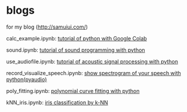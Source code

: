 # blogs
for my blog (http://samuiui.com/)

calc_example.ipynb: [tutorial of python with Google Colab](http://samuiui.com/2019/02/24/google-colaboratory%E3%81%A7python%E5%85%A5%E9%96%80/)

sound.ipynb: [tutorial of sound programming with python](http://samuiui.com/2019/03/11/python%E3%81%A7%E9%9F%B3%E3%83%97%E3%83%AD%E3%82%B0%E3%83%A9%E3%83%9F%E3%83%B3%E3%82%B0/)

use_audiofile.ipynb: [tutorial of acoustic signal processing with python](http://samuiui.com/2019/04/06/python%E3%81%A7%E9%9F%B3%E9%9F%BF%E4%BF%A1%E5%8F%B7%E5%87%A6%E7%90%86%E3%80%8C%E8%B6%85%E3%80%8D%E5%85%A5%E9%96%80/)

record_visualize_speech.ipynb: [show spectrogram of your speech with python(pyaudio)](http://samuiui.com/2019/04/17/python%E3%81%A7%E8%87%AA%E5%88%86%E3%81%AE%E9%9F%B3%E5%A3%B0%E3%81%AE%E3%82%B9%E3%83%9A%E3%82%AF%E3%83%88%E3%83%AD%E3%82%B0%E3%83%A9%E3%83%A0%E3%82%92%E8%A6%8B%E3%82%8B/)

poly_fitting.ipynb: [polynomial curve fitting with python](http://samuiui.com/2019/05/15/python%E3%81%A7%E5%A4%9A%E9%A0%85%E5%BC%8F%E8%BF%91%E4%BC%BC/)

kNN_iris.ipynb: [iris classification by k-NN](http://samuiui.com/2019/05/25/k-nn%E6%B3%95%E3%81%A7%E3%82%A2%E3%83%A4%E3%83%A1%E8%AD%98%E5%88%A5/)
